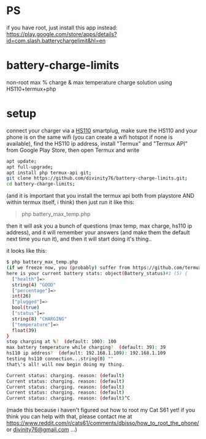 # PS
if you have root, just install this app instead: https://play.google.com/store/apps/details?id=com.slash.batterychargelimit&hl=en

# battery-charge-limits
non-root max % charge &amp; max temperature charge solution using HS110+termux+php 

# setup
connect your charger via a [HS110](https://www.tp-link.com/uk/home-networking/smart-plug/hs110/) smartplug, make sure the HS110 and your phone is on the same wifi (you can create a wifi hotspot if none is available), find the HS110 ip address, 
install "Termux" and "Termux API" from Google Play Store,
then open Termux and write 
```sh
apt update;
apt full-upgrade;
apt install php termux-api git;
git clone https://github.com/divinity76/battery-charge-limits.git;
cd battery-charge-limits;
```
(and it is important that you install the termux api both from playstore AND within termux itself, i think)
then just run it like this: 

> php battery_max_temp.php

then it will ask you a bunch of questions (max temp, max charge, hs110 ip address), and it will remember your answers (and make them the default next time you run it), 
and then it will start doing it's thing..

it looks like this:

```sh
$ php battery_max_temp.php
(if we freeze now, you (probably) suffer from https://github.com/termux/termux-packages/issues/334 ... no you don\'t!)
here is your current battery stats: object(Battery_status)#1 (5) {
  ["health"]=>
  string(4) "GOOD"
  ["percentage"]=>
  int(26)
  ["plugged"]=>
  bool(true)
  ["status"]=>
  string(8) "CHARGING"
  ["temperature"]=>
  float(39)
}
stop charging at %?  (default: 100): 100
max battery temperature while charging?  (default: 39): 39
hs110 ip address?  (default: 192.168.1.109): 192.168.1.109
testing hs110 connection...string(0) ""
that\'s all! will now begin doing my thing.

Current status: charging. reason: (default)
Current status: charging. reason: (default)
Current status: charging. reason: (default)
Current status: charging. reason: (default)
Current status: charging. reason: (default)^C
```



(made this because i haven't figured out how to root my Cat S61 yet! if you think you can help with that, please contact me at https://www.reddit.com/r/cats61/comments/dbisso/how_to_root_the_phone/ or divinity76@gmail.com ...) 
